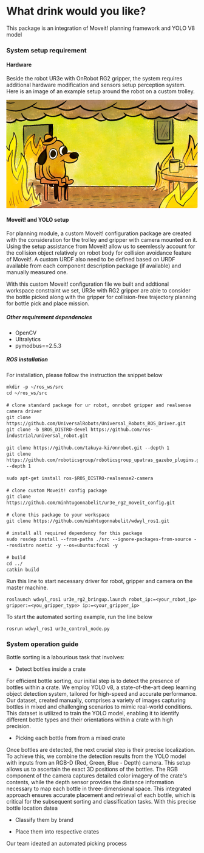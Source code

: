 # What drink would you like?

This package is an integration of Moveit! planning framework and YOLO V8 model

### System setup requirement

#### Hardware
Beside the robot UR3e with OnRobot RG2 gripper, the system requires additional hardware modification and sensors setup perception system.
Here is an image of an example setup around the robot on a custom trolley.

![Example Image](image/imfine.png)

#### Moveit! and YOLO setup
For planning module, a custom Moveit! configuration package are created with the consideration for the trolley and gripper with camera mounted on it. Using the setup assistance from Moveit! allow us to seemlessly account for the collision object relatively on robot body for collision avoidance feature of Moveit!. A custom URDF also need to be defined based on URDF available from each component description package (if available) and manually measured one.

With this custom Moveit! configuration file we built and addtional workspace constraint we set, UR3e with RG2 gripper are able to consider the bottle picked along with the gripper for collision-free trajectory planning for bottle pick and place mission.

##### Other requirement dependencies
 - OpenCV
 - Ultralytics
 - pymodbus==2.5.3

##### ROS installation
For installation, please follow the instruction the snippet below 
```shell
mkdir -p ~/ros_ws/src
cd ~/ros_ws/src 

# clone standard package for ur robot, onrobot gripper and realsense camera driver 
git clone https://github.com/UniversalRobots/Universal_Robots_ROS_Driver.git
git clone -b $ROS_DISTRO-devel https://github.com/ros-industrial/universal_robot.git

git clone https://github.com/takuya-ki/onrobot.git --depth 1
git clone https://github.com/roboticsgroup/roboticsgroup_upatras_gazebo_plugins.git --depth 1

sudo apt-get install ros-$ROS_DISTRO-realsense2-camera

# clone custom Moveit! config package
git clone https://github.com/minhtugonnabelit/ur3e_rg2_moveit_config.git

# clone this package to your workspace
git clone https://github.com/minhtugonnabelit/wdwyl_ros1.git

# install all required dependency for this package
sudo rosdep install --from-paths ./src --ignore-packages-from-source --rosdistro noetic -y --os=ubuntu:focal -y

# build
cd ../
catkin build
```

Run this line to start necessary driver for robot, gripper and camera on the master machine. 
```shell
roslaunch wdwyl_ros1 ur3e_rg2_bringup.launch robot_ip:=<your_robot_ip> gripper:=<you_gripper_type> ip:=<your_gripper_ip> 
```

To start the automated sorting example, run the line below
```shell
rosrun wdwyl_ros1 ur3e_control_node.py
```

### System operation guide
Bottle sorting is a labourious task that involves:

- Detect bottles inside a crate

For efficient bottle sorting, our initial step is to detect the presence of bottles within a crate. We employ YOLO v8, a state-of-the-art deep learning object detection system, tailored for high-speed and accurate performance. Our dataset, created manually, comprises a variety of images capturing bottles in mixed and challenging scenarios to mimic real-world conditions. This dataset is utilized to train the YOLO model, enabling it to identify different bottle types and their orientations within a crate with high precision.
  
- Picking each bottle from from a mixed crate

Once bottles are detected, the next crucial step is their precise localization. To achieve this, we combine the detection results from the YOLO model with inputs from an RGB-D (Red, Green, Blue - Depth) camera. This setup allows us to ascertain the exact 3D positions of the bottles. The RGB component of the camera captures detailed color imagery of the crate's contents, while the depth sensor provides the distance information necessary to map each bottle in three-dimensional space. This integrated approach ensures accurate placement and retrieval of each bottle, which is critical for the subsequent sorting and classification tasks. With this precise bottle location datea 


- Classify them by brand

- Place them into respective crates

Our team ideated an automated picking process 

